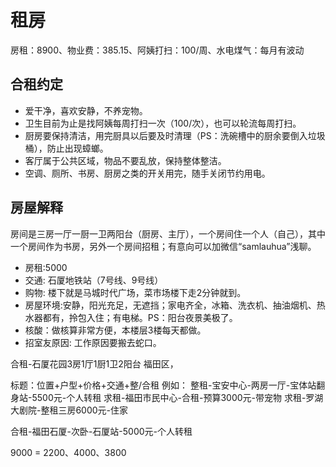 # 租房

房租：8900、物业费：385.15、阿姨打扫：100/周、水电煤气：每月有波动

## 合租约定

- 爱干净，喜欢安静，不养宠物。
- 卫生目前为止是找阿姨每周打扫一次（100/次），也可以轮流每周打扫。
- 厨房要保持清洁，用完厨具以后要及时清理（PS：洗碗槽中的厨余要倒入垃圾桶），防止出现蟑螂。
- 客厅属于公共区域，物品不要乱放，保持整体整洁。
- 空调、厕所、书房、厨房之类的开关用完，随手关闭节约用电。

## 房屋解释

房间是三房一厅一厨一卫两阳台（厨房、主厅），一个房间住一个人（自己），其中一个房间作为书房，另外一个房间招租；有意向可以加微信“samlauhua”浅聊。

- 房租:5000
- 交通: 石厦地铁站（7号线、9号线）
- 购物: 楼下就是马城时代广场，菜市场楼下走2分钟就到。
- 房屋环境:安静，阳光充足，无遮挡；家电齐全，冰箱、洗衣机、抽油烟机、热水器都有，拎包入住；有电梯。PS：阳台夜景美极了。
- 核酸：做核算非常方便，本楼层3楼每天都做。
- 招室友原因: 工作原因要搬去蛇口。

合租-石厦花园3房1厅1厨1卫2阳台
福田区，

标题：位置+户型+价格+交通+整/合租
例如：
整租-宝安中心-两房一厅-宝体站翻身站-5500元-个人转租
求租-福田市民中心-合租-预算3000元-带宠物
求租-罗湖大剧院-整租三房6000元-住家

合租-福田石厦-次卧-石厦站-5000元-个人转租

9000 = 2200、4000、3800